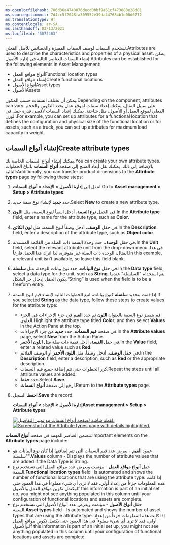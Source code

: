 ```yaml
---
ms.openlocfilehash: 786d36a4740076decd0bbf9a61cf473888e28d81
ms.sourcegitcommit: 7d4cc5f2048fa309552e39da447684b1d06d0772
ms.translationtype: HT
ms.contentlocale: ar-SA
ms.lasthandoff: 03/13/2021
ms.locfileid: "6072463"
---
```

<span data-ttu-id="9c2da-101">تستخدم السمات لوصف الصفات المميزة والخصائص للأصل الفعلي.</span><span class="sxs-lookup"><span data-stu-id="9c2da-101">Attributes are used to describe the characteristics and properties of a physical asset.</span></span> <span data-ttu-id="9c2da-102">يمكن إنشاء السمات للعناصر التالية في إدارة الأصول:</span><span class="sxs-lookup"><span data-stu-id="9c2da-102">Attributes can be established for the following elements in Asset Management:</span></span>

- <span data-ttu-id="9c2da-103">أنواع مواقع العمل</span><span class="sxs-lookup"><span data-stu-id="9c2da-103">Functional location types</span></span>
- <span data-ttu-id="9c2da-104">إنشاء مواقع العمل</span><span class="sxs-lookup"><span data-stu-id="9c2da-104">Create functional locations</span></span>
- <span data-ttu-id="9c2da-105">أنواع الأصول</span><span class="sxs-lookup"><span data-stu-id="9c2da-105">Asset types</span></span>
- <span data-ttu-id="9c2da-106">الأصول</span><span class="sxs-lookup"><span data-stu-id="9c2da-106">Assets</span></span>

<span data-ttu-id="9c2da-107">يمكن أن تختلف السمات حسب المكون.</span><span class="sxs-lookup"><span data-stu-id="9c2da-107">Depending on the component, attributes can vary.</span></span> <span data-ttu-id="9c2da-108">على سبيل المثال، يمكنك إعداد سمات لموقع عمل يحدد التكوين والحجم الفعلي لموقع العمل أو للأصول، مثل شاحنة، يمكنك إعداد السمات لأقصى قدرة حمل في الوزن.</span><span class="sxs-lookup"><span data-stu-id="9c2da-108">For example, you can set up attributes for a functional location that defines the configuration and physical size of the functional location or for assets, such as a truck, you can set up attributes for maximum load capacity in weight.</span></span>

## <a name="create-attribute-types"></a><span data-ttu-id="9c2da-109">إنشاء أنواع السمات</span><span class="sxs-lookup"><span data-stu-id="9c2da-109">Create attribute types</span></span>
<span data-ttu-id="9c2da-110">يمكنك إنشاء أنواع السمات الخاصة بك.</span><span class="sxs-lookup"><span data-stu-id="9c2da-110">You can create your own attribute types.</span></span> <span data-ttu-id="9c2da-111">بالإضافة إلى ذلك، يمكنك نقل أبعاد المنتج إلى صفحة **أنواع السمات** باتباع الخطوات التالية:</span><span class="sxs-lookup"><span data-stu-id="9c2da-111">Additionally, you can transfer product dimensions to the **Attribute types** page by following these steps:</span></span> 

1.  <span data-ttu-id="9c2da-112">انتقل إلى **إدارة الأصول > الإعداد > أنواع السمات**.</span><span class="sxs-lookup"><span data-stu-id="9c2da-112">Go to **Asset management > Setup > Attribute types**.</span></span>
2.  <span data-ttu-id="9c2da-113">حدد **جديد** لإنشاء نوع سمة جديد.</span><span class="sxs-lookup"><span data-stu-id="9c2da-113">Select **New** to create a new attribute type.</span></span>
3.  <span data-ttu-id="9c2da-114">في الحقل **نوع السمة**، أدخل اسماً لنوع السمة، مثل **اللون**.</span><span class="sxs-lookup"><span data-stu-id="9c2da-114">In the **Attribute type** field, enter a name for the attribute type, such as **Color**.</span></span>
4.  <span data-ttu-id="9c2da-115">في حقل **الوصف**، أدخل وصفاً لنوع السمة، مثل **لون الكائن**.</span><span class="sxs-lookup"><span data-stu-id="9c2da-115">In the **Description** field, enter a description of the attribute type, such as **Object color**.</span></span>
5.  <span data-ttu-id="9c2da-116">في حقل **الوحدة**،، حدد وحدة السمة ذات الصلة من القائمة المنسدلة.</span><span class="sxs-lookup"><span data-stu-id="9c2da-116">In the **Unit** field, select the relevant attribute unit from the drop-down menu.</span></span> <span data-ttu-id="9c2da-117">في هذا المثال، الوحدة ذات الصلة غير متوفرة، لذا اترك هذا الحقل فارغاً.</span><span class="sxs-lookup"><span data-stu-id="9c2da-117">In this example, a relevant unit isn’t available, so leave this field blank.</span></span> 
6.  <span data-ttu-id="9c2da-118">في حقل **نوع البيانات**، حدد نوع بيانات للوحدة، مثل **سلسلة**.</span><span class="sxs-lookup"><span data-stu-id="9c2da-118">In the **Data type** field, select a data type for the unit, such as **String**.</span></span> <span data-ttu-id="9c2da-119">يتم استخدام "السلسلة" عندما يكون الحقل إدخال حر الشكل.</span><span class="sxs-lookup"><span data-stu-id="9c2da-119">“String” is used when the field is to be a freeform entry.</span></span>
7.  <span data-ttu-id="9c2da-120">إذا قمت بتحديد **سلسلة** كنوع بيانات، اتبع الخطوات التالية لإنشاء قيم لنوع السمة:</span><span class="sxs-lookup"><span data-stu-id="9c2da-120">If you selected **String** as the data type, follow these steps to create values for the attribute type:</span></span>
    - <span data-ttu-id="9c2da-121">قم بتمييز نوع السمة بالعنوان **اللون** ثم حدد **القيم** في جزء الإجراءات في الجزء العلوي.</span><span class="sxs-lookup"><span data-stu-id="9c2da-121">Highlight the attribute type titled **Color**, and then select **Values** in the Action Pane at the top.</span></span>
    - <span data-ttu-id="9c2da-122">في صفحة **قيم السمات**، حدد **جديد** من جزء الإجراءات.</span><span class="sxs-lookup"><span data-stu-id="9c2da-122">In the **Attribute values** page, select **New** from the Action Pane.</span></span>
    - <span data-ttu-id="9c2da-123">في حقل **القيمة**، أدخل قيمة ذات صلة مثل **اللون الأحمر**.</span><span class="sxs-lookup"><span data-stu-id="9c2da-123">In the **Value** field, enter a related value such as **Red**.</span></span>
    - <span data-ttu-id="9c2da-124">في حقل **الوصف**، أدخل وصفاً، مثل **اللون الأحمر** أو الوصف الملائم.</span><span class="sxs-lookup"><span data-stu-id="9c2da-124">In the **Description** field, enter a description, such as **Red** or the appropriate description.</span></span>
    - <span data-ttu-id="9c2da-125">كرر الخطوات حتى تتم إضافة جميع قيم السمات.</span><span class="sxs-lookup"><span data-stu-id="9c2da-125">Repeat the steps until all attribute values are added.</span></span>
    - <span data-ttu-id="9c2da-126">حدد **حفظ**.</span><span class="sxs-lookup"><span data-stu-id="9c2da-126">Select **Save**.</span></span>
    - <span data-ttu-id="9c2da-127">ارجع إلى صفحة **أنواع السمات**.</span><span class="sxs-lookup"><span data-stu-id="9c2da-127">Return to the **Attribute types** page.</span></span>
8.  <span data-ttu-id="9c2da-128">**احفظ** السجل.</span><span class="sxs-lookup"><span data-stu-id="9c2da-128">**Save** the record.</span></span>

    <span data-ttu-id="9c2da-129">**إدارة الأصول > الإعداد > أنواع السمات**</span><span class="sxs-lookup"><span data-stu-id="9c2da-129">**Asset management > Setup > Attribute types**</span></span>

    <span data-ttu-id="9c2da-130">[![لقطة شاشة لصفحة أنواع السمات مع تمييز التفاصيل.](../media/attribute-types-ssm.png)](../media/attribute-types-ssm.png#lightbox)</span><span class="sxs-lookup"><span data-stu-id="9c2da-130">[![Screenshot of the Attribute types page with details highlighted.](../media/attribute-types-ssm.png)](../media/attribute-types-ssm.png#lightbox)</span></span> 
 
<span data-ttu-id="9c2da-131">تتضمن العناصر المهمة في صفحة **أنواع السمات**:</span><span class="sxs-lookup"><span data-stu-id="9c2da-131">Important elements on the **Attribute types** page include:</span></span>

- <span data-ttu-id="9c2da-132">عمود **القيم** - يعرض عدد قيم السمات التي تتم إضافتها إذا كان نوع البيانات هو "سلسلة".</span><span class="sxs-lookup"><span data-stu-id="9c2da-132">**Values** column - Displays the number of attribute values that are added if the Data Type is String.</span></span> 
- <span data-ttu-id="9c2da-133">حقل **أنواع مواقع العمل** - مؤتمت ويعرض عدد مواقع العمل التي تستخدم نوع السمة.</span><span class="sxs-lookup"><span data-stu-id="9c2da-133">**Functional location types** field -Is automated and shows the number of functional locations that are using the attribute type.</span></span> <span data-ttu-id="9c2da-134">إذا كانت هذه المعلومات جزءاً من إعداد أولي، فقد لا ترى أي شيء مملوءاً في هذا العمود حتى يكتمل تكوين مواقع العمل والأصول.</span><span class="sxs-lookup"><span data-stu-id="9c2da-134">If this information is part of an initial set up, you might not see anything populated in this column until your configuration of functional locations and assets are complete.</span></span>
- <span data-ttu-id="9c2da-135">حقل **أنواع الأصول** - مؤتمت ويعرض عدد أنواع الأصول التي تستخدم نوع السمة.</span><span class="sxs-lookup"><span data-stu-id="9c2da-135">**Asset types** field - Is automated and shows the number of asset types that are using the attribute type.</span></span> <span data-ttu-id="9c2da-136">إذا كانت هذه المعلومات جزءاً من إعداد أولي، فقد لا ترى أي شيء مملوءاً في هذا العمود حتى يكتمل تكوين مواقع العمل والأصول.</span><span class="sxs-lookup"><span data-stu-id="9c2da-136">If this information is part of an initial set up, you might not see anything populated in this column until your configuration of functional locations and assets are complete.</span></span>